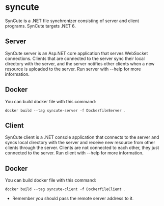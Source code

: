 # syncute
SynCute is a .NET file synchronizer consisting of server and client programs. SynCute targets .NET 6.

## Server
SynCute server is an Asp.NET core application that serves WebSocket connections. Clients that are connected to the server sync their local directory with the server, and the server notifies other clients when a new resource is uploaded to the server.
Run server with --help for more information.

## Docker
You can build docker file with this command:

`docker build --tag syncute-server -f DockerfileServer .`

## Client
SynCute client is a .NET console application that connects to the server and syncs local directory with the server and receive new resource from other clients through the server. Clients are not connected to each other, they just connected to the server.
Run client with --help for more information.

## Docker
You can build docker file with this command:

`docker build --tag syncute-client -f DockerfileClient .`

* Remember you should pass the remote server address to it.